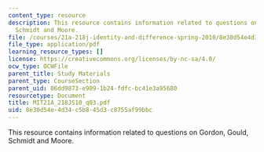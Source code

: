 ```yaml
---
content_type: resource
description: This resource contains information related to questions on Gordon, Gould,
  Schmidt and Moore.
file: /courses/21a-218j-identity-and-difference-spring-2010/8e30d54e4d34c5b845d3c8755af99bbc_MIT21A_218JS10_q03.pdf
file_type: application/pdf
learning_resource_types: []
license: https://creativecommons.org/licenses/by-nc-sa/4.0/
ocw_type: OCWFile
parent_title: Study Materials
parent_type: CourseSection
parent_uid: 06dd9873-e909-1b24-fdfc-bc41e3a95680
resourcetype: Document
title: MIT21A_218JS10_q03.pdf
uid: 8e30d54e-4d34-c5b8-45d3-c8755af99bbc
---
```

This resource contains information related to questions on Gordon, Gould, Schmidt and Moore.